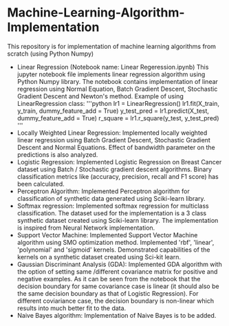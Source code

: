 # Machine-Learning-Algorithm-Implementation
This repository is for implementation of machine learning algorithms from scratch (using Python Numpy)
* Linear Regression (Notebook name: Linear Regeression.ipynb)
This jupyter notebook file implements linear regression algorithm using Python Numpy library. The notebook contains implementation of linear regression using Normal Equation, Batch Gradient Descent, Stochastic Gradient Descent and Newton's method.
Example of using LinearRegression class:
'''python
lr1 = LinearRegression()
lr1.fit(X_train, y_train, dummy_feature_add = True)
y_test_pred = lr1.predict(X_test, dummy_feature_add = True)
r_square = lr1.r_square(y_test, y_test_pred)
'''
* Locally Weighted Linear Regression: Implemented locally weighted linear regression using Batch Gradient Descent, Stochastic Gradient Descent and Normal Equations. Effect of bandwidth parameter on the predictions is also analyzed.
* Logistic Regression: Implemented Logistic Regression on Breast Cancer dataset using Batch / Stochastic gradient descent algorithms. Binary classification metrics like (accuracy, precision, recall and F1 score) has been calculated.
* Perceptron Algorithm: Implemented Perceptron algorithm for classification of synthetic data generated using Sciki-learn library.
* Softmax regression: Implemented softmax regression for multiclass classification. The dataset used for the implementation is a 3 class synthetic dataset created using Sciki-learn library. The implementation is inspired from Neural Network implementation.
* Support Vector Machine: Implemented Support Vector Machine algorithm using SMO optimization method. Implemented 'rbf', 'linear', 'polynomial' and 'sigmoid' kernels. Demonstrated capabilities of the kernels on a synthetic dataset created using Sci-kit learn.
* Gaussian Discriminant Analysis (GDA): Implemented GDA algorithm with the option of setting same /different covariance matrix for positive and negative examples. As it can be seen from the notebook that the decision boundary for same covariance case is linear (it should also be the same decision boundary as that of Logistic Regression). For different coviariance case, the decision boundary is non-linear which results into much better fit to the data.
* Naive Bayes algorithm: Implementation of Naive Bayes is to be added.
